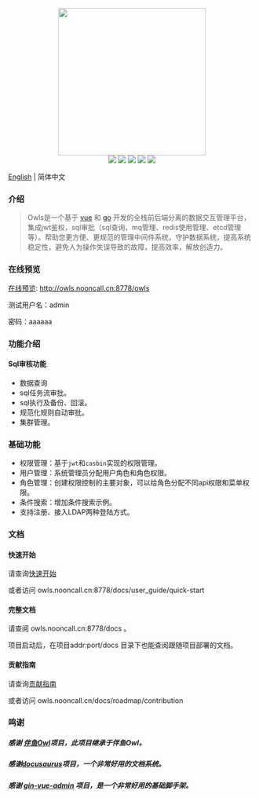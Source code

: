 
<div align=center>
<img src="https://img0.baidu.com/it/u=2822765666,2555722031&fm=253&fmt=auto&app=138&f=JPEG?w=500&h=501" width=300" height="300" />
</div>
<div align=center>
<img src="https://img.shields.io/badge/golang-1.16-blue"/>
<img src="https://img.shields.io/badge/gin-1.7.0-lightBlue"/>
<img src="https://img.shields.io/badge/vue-3.2.25-brightgreen"/>
<img src="https://img.shields.io/badge/element--plus-2.0.1-green"/>
<img src="https://img.shields.io/badge/gorm-1.22.5-red"/>
</div>

[English](./README-en.md) | 简体中文

### 介绍

> Owls是一个基于 [vue](https://vuejs.org) 和 [go](https://go.dev/) 开发的全栈前后端分离的数据交互管理平台，集成jwt鉴权，sql审批（sql查询，mq管理、redis使用管理、etcd管理等）。帮助您更方便、更规范的管理中间件系统，守护数据系统，提高系统稳定性，避免人为操作失误导致的故障，提高效率，解放创造力。

### 在线预览

[在线预览](http://owls.nooncall.cn:8778/owls): http://owls.nooncall.cn:8778/owls

测试用户名：admin

密码：aaaaaa

### 功能介绍

#### Sql审核功能

- 数据查询
- sql任务流审批。
- sql执行及备份、回滚。
- 规范化规则自动审批。
- 集群管理。

### 基础功能

- 权限管理：基于`jwt`和`casbin`实现的权限管理。
- 用户管理：系统管理员分配用户角色和角色权限。
- 角色管理：创建权限控制的主要对象，可以给角色分配不同api权限和菜单权限。
- 条件搜索：增加条件搜索示例。
- 支持注册、接入LDAP两种登陆方式。

### 文档

#### 快速开始

请查询[快速开始](./docs/user_guide/quick-start.md) 

或者访问 owls.nooncall.cn:8778/docs/user_guide/quick-start

#### 完整文档

请查阅 owls.nooncall.cn:8778/docs 。  

项目启动后，在项目addr:port/docs 目录下也能查阅跟随项目部署的文档。

#### 贡献指南

请查询[贡献指南](./docs/roadmap/contribution.md)  

或者访问 owls.nooncall.cn/docs/roadmap/contribution

### 鸣谢

##### 感谢 [伴鱼Owl](https://github.com/ibanyu/owl)项目，此项目继承于伴鱼Owl。
##### 感谢[docusaurus](https://github.com/facebook/docusaurus)项目，一个非常好用的文档系统。
##### 感谢 [gin-vue-admin](https://github.com/flipped-aurora/gin-vue-admin) 项目，是一个非常好用的基础脚手架。